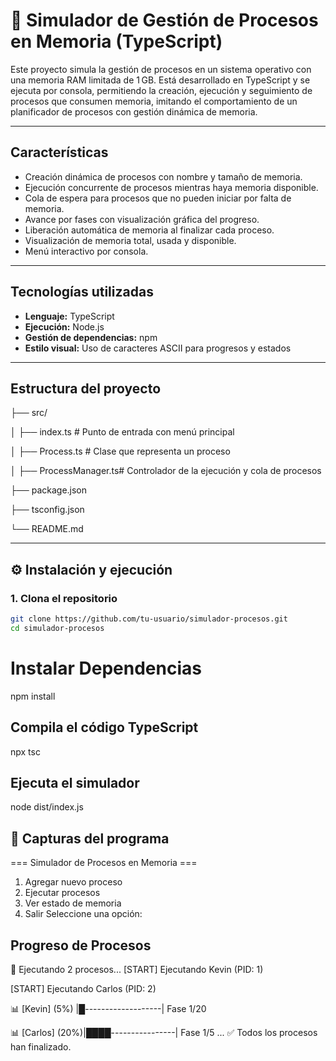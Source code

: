 # 🧠 Simulador de Gestión de Procesos en Memoria (TypeScript)
Este proyecto simula la gestión de procesos en un sistema operativo con una memoria RAM limitada de 1 GB. Está desarrollado en TypeScript y se ejecuta por consola, permitiendo la creación, ejecución y seguimiento de procesos que consumen memoria, imitando el comportamiento de un planificador de procesos con gestión dinámica de memoria.

---

## Características

-  Creación dinámica de procesos con nombre y tamaño de memoria.
-  Ejecución concurrente de procesos mientras haya memoria disponible.
-  Cola de espera para procesos que no pueden iniciar por falta de memoria.
-  Avance por fases con visualización gráfica del progreso.
-  Liberación automática de memoria al finalizar cada proceso.
-  Visualización de memoria total, usada y disponible.
-  Menú interactivo por consola.

---

## Tecnologías utilizadas

- **Lenguaje:** TypeScript
- **Ejecución:** Node.js
- **Gestión de dependencias:** npm
- **Estilo visual:** Uso de caracteres ASCII para progresos y estados

---

## Estructura del proyecto

├── src/

│ ├── index.ts # Punto de entrada con menú principal

│ ├── Process.ts # Clase que representa un proceso

│ ├── ProcessManager.ts# Controlador de la ejecución y cola de procesos

├── package.json

├── tsconfig.json

└── README.md


---

## ⚙️ Instalación y ejecución

### 1. Clona el repositorio

```bash
git clone https://github.com/tu-usuario/simulador-procesos.git
cd simulador-procesos
```

# Instalar Dependencias

npm install

## Compila el código TypeScript

npx tsc

## Ejecuta el simulador

node dist/index.js


## 📸 Capturas del programa

=== Simulador de Procesos en Memoria ===
1. Agregar nuevo proceso
2. Ejecutar procesos
3. Ver estado de memoria
4. Salir
Seleccione una opción:

## Progreso de Procesos

🚀 Ejecutando 2 procesos...
[START] Ejecutando Kevin (PID: 1)

[START] Ejecutando Carlos (PID: 2)

📊 [Kevin] (5%)  |█-------------------| Fase 1/20

📊 [Carlos] (20%)|████----------------| Fase 1/5
...
✅ Todos los procesos han finalizado.
